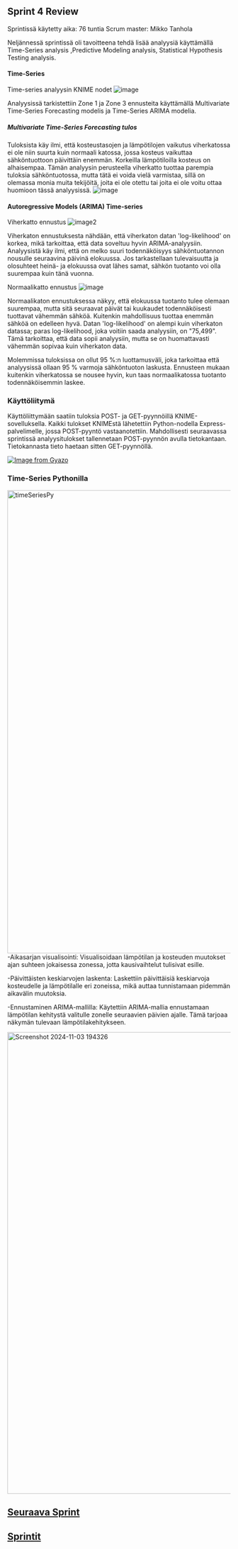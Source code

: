 ## Sprint 4 Review

Sprintissä käytetty aika: 76 tuntia
Scrum master: Mikko Tanhola

Neljännessä sprintissä oli tavoitteena tehdä lisää analyysiä käyttämällä Time-Series analysis ,Predictive Modeling analysis, Statistical Hypothesis Testing analysis.

#### Time-Series 

Time-series analyysin KNIME nodet
![image](https://github.com/user-attachments/assets/46d5fcea-8623-4ba7-8346-50c9e6d64e20)

Analyysissä tarkistettiin Zone 1 ja Zone 3 ennusteita käyttämällä Multivariate Time-Series Forecasting modelis ja Time-Series ARIMA modelia.

##### Multivariate Time-Series Forecasting tulos

Tuloksista käy ilmi, että kosteustasojen ja lämpötilojen vaikutus viherkatossa ei ole niin suurta kuin normaali katossa, jossa kosteus vaikuttaa sähköntuottoon päivittäin enemmän.
Korkeilla lämpötiloilla kosteus on alhaisempaa. Tämän analyysin perusteella viherkatto tuottaa parempia tuloksia sähköntuotossa, mutta tätä ei voida vielä varmistaa, sillä on olemassa monia muita tekijöitä, joita ei ole otettu tai joita ei ole voitu ottaa huomioon tässä analyysissä.
![image](https://github.com/user-attachments/assets/4258dfc5-ca82-4a8a-81b4-fde39ea6ebe3)

#### Autoregressive Models (ARIMA) Time-series

Viherkatto ennustus
![image2](https://github.com/user-attachments/assets/4b9d30f5-f07b-441e-a884-a74b8bc2ad56)

Viherkaton ennustuksesta nähdään, että viherkaton datan 'log-likelihood' on korkea, mikä tarkoittaa, että data soveltuu hyvin ARIMA-analyysiin. Analyysistä käy ilmi, että on melko suuri todennäköisyys sähköntuotannon nousulle seuraavina päivinä elokuussa.
Jos tarkastellaan tulevaisuutta ja olosuhteet heinä- ja elokuussa ovat lähes samat, sähkön tuotanto voi olla suurempaa kuin tänä vuonna.

Normaalikatto ennustus
![image](https://github.com/user-attachments/assets/fb9e7f48-460f-4de3-8c45-59575435337a)

Normaalikaton ennustuksessa näkyy, että elokuussa tuotanto tulee olemaan suurempaa, mutta sitä seuraavat päivät tai kuukaudet todennäköisesti tuottavat vähemmän sähköä. Kuitenkin mahdollisuus tuottaa enemmän sähköä on edelleen hyvä. Datan 'log-likelihood' on alempi kuin viherkaton datassa; paras log-likelihood, joka voitiin saada analyysiin, on "75,499". Tämä tarkoittaa, että data sopii analyysiin, mutta se on huomattavasti vähemmän sopivaa kuin viherkaton data.

Molemmissa tuloksissa on ollut 95 %:n luottamusväli, joka tarkoittaa että analyysissä ollaan 95 % varmoja sähköntuoton laskusta. Ennusteen mukaan kuitenkin viherkatossa se nousee hyvin, kun taas normaalikatossa tuotanto todennäköisemmin laskee.

### Käyttöliitymä
Käyttöliittymään saatiin tuloksia POST- ja GET-pyynnöillä KNIME-sovelluksella. Kaikki tulokset KNIMEstä lähetettiin Python-nodella Express-palvelimelle, jossa POST-pyyntö vastaanotettiin. Mahdollisesti seuraavassa sprintissä analyysitulokset tallennetaan POST-pyynnön avulla tietokantaan. Tietokannasta tieto haetaan sitten GET-pyynnöllä.

[![Image from Gyazo](https://i.gyazo.com/8ab18f2a0adef78cf456b7a0400b8f52.gif)](https://gyazo.com/8ab18f2a0adef78cf456b7a0400b8f52)


### Time-Series Pythonilla

<img width="1045" alt="timeSeriesPy" src="https://github.com/user-attachments/assets/920ed23c-a5f5-456b-885b-c5484b4125ac">
-Aikasarjan visualisointi: Visualisoidaan lämpötilan ja kosteuden muutokset ajan suhteen jokaisessa zonessa, jotta kausivaihtelut tulisivat esille.

 
-Päivittäisten keskiarvojen laskenta: Laskettiin päivittäisiä keskiarvoja kosteudelle ja lämpötilalle eri zoneissa, mikä auttaa tunnistamaan pidemmän aikavälin muutoksia.

-Ennustaminen ARIMA-mallilla: Käytettiin ARIMA-mallia ennustamaan lämpötilan kehitystä valitulle zonelle seuraavien päivien ajalle. Tämä tarjoaa näkymän tulevaan lämpötilakehitykseen.

<img width="1042" alt="Screenshot 2024-11-03 194326" src="https://github.com/user-attachments/assets/9bc54fdc-60e8-4849-8923-da7a9e3b8d5f">


## [Seuraava Sprint](SprintReview5.md)
## [Sprintit](SprintList.md)

